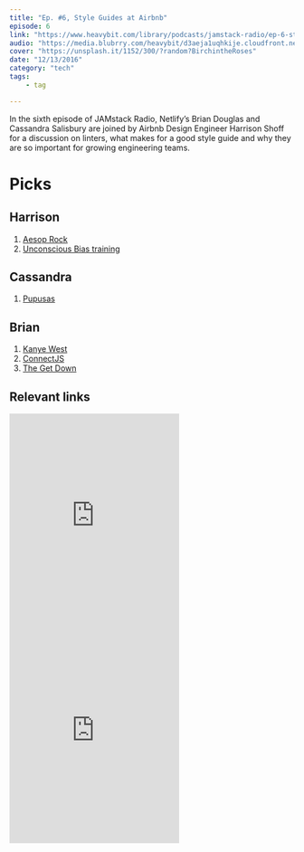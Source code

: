 ```yaml
---
title: "Ep. #6, Style Guides at Airbnb"
episode: 6
link: "https://www.heavybit.com/library/podcasts/jamstack-radio/ep-6-style-guides-at-airbnb/"
audio: "https://media.blubrry.com/heavybit/d3aeja1uqhkije.cloudfront.net/podcasts/jamstack-radio/20160907-jamstack-radio-005.mp3"
cover: "https://unsplash.it/1152/300/?random?BirchintheRoses"
date: "12/13/2016"
category: "tech"
tags:
    - tag

---
```


In the sixth episode of JAMstack Radio, Netlify’s Brian Douglas and Cassandra Salisbury are joined by Airbnb Design Engineer Harrison Shoff for a discussion on linters, what makes for a good style guide and why they are so important for growing engineering teams.

# Picks

## Harrison

1. [Aesop Rock](https://open.spotify.com/artist/2fSaE6BXtQy0x7R7v9IOmZ?si=FCGBGcx6RgC2USY-dxrUSw)
1. [Unconscious Bias training](https://www.google.com/search?q=unconscious+bias+training&oq=unconscious+bias+training&aqs=chrome..69i57j0l5.933j0j7&sourceid=chrome&ie=UTF-8)

## Cassandra

1. [Pupusas](https://www.google.com/search?q=pupusas&oq=pupusas&aqs=chrome..69i57j0l5.345j0j7&sourceid=chrome&ie=UTF-8)

## Brian

1. [Kanye West](https://open.spotify.com/artist/5K4W6rqBFWDnAN6FQUkS6x?si=g2C9FuMCQBKJFjY0dm2ugQ)
1. [ConnectJS](http://connect.tech/)
1. [The Get Down](https://www.netflix.com/title/80025601)

## Relevant links

<iframe src="https://open.spotify.com/embed/artist/2fSaE6BXtQy0x7R7v9IOmZ" width="300" height="380" frameborder="0" allowtransparency="true" allow="encrypted-media"></iframe>

<iframe src="https://open.spotify.com/embed/artist/5K4W6rqBFWDnAN6FQUkS6x" width="300" height="380" frameborder="0" allowtransparency="true" allow="encrypted-media"></iframe>
